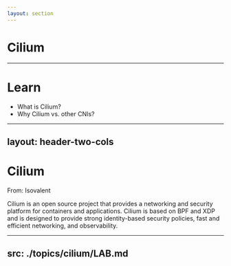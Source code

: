 ```yaml
---
layout: section
---
```


# Cilium

---

# Learn

- What is Cilium?
- Why Cilium vs. other CNIs?

---
layout: header-two-cols
---

# Cilium

From: Isovalent

Cilium is an open source project that provides a networking and security platform for containers and applications. Cilium is based on BPF and XDP and is designed to provide strong identity-based security policies, fast and efficient networking, and observability.

---
src: ./topics/cilium/LAB.md
---
